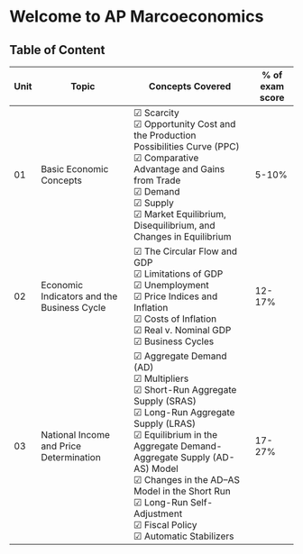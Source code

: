 # Welcome to AP Marcoeconomics


## Table of Content

|Unit|Topic|Concepts Covered|% of exam score|
|---|---|---|---|
|01|Basic Economic Concepts|&#x2611; Scarcity<br>&#x2611; Opportunity Cost and the Production Possibilities Curve (PPC)<br>&#x2611; Comparative Advantage and Gains from Trade<br>&#x2611; Demand<br>&#x2611; Supply<br>&#x2611; Market Equilibrium, Disequilibrium, and Changes in Equilibrium|5-10%|
|02|Economic Indicators and the Business Cycle|&#x2611; The Circular Flow and GDP<br>&#x2611; Limitations of GDP<br>&#x2611; Unemployment<br>&#x2611; Price Indices and Inflation<br>&#x2611; Costs of Inflation<br>&#x2611; Real v. Nominal GDP<br>&#x2611; Business Cycles|12-17%|
|03|National Income and Price Determination|&#x2611; Aggregate Demand (AD)<br>&#x2611; Multipliers<br>&#x2611; Short-Run Aggregate Supply (SRAS)<br>&#x2611; Long-Run Aggregate Supply (LRAS)<br>&#x2611; Equilibrium in the Aggregate Demand-Aggregate Supply (AD-AS) Model<br>&#x2611; Changes in the AD–AS Model in the Short Run<br>&#x2611; Long-Run Self-Adjustment<br>&#x2611; Fiscal Policy<br>&#x2611; Automatic Stabilizers|17-27%|
